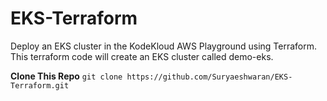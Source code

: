 # EKS-Terraform
Deploy an EKS cluster in the KodeKloud AWS Playground using Terraform.
This terraform code will create an EKS cluster called demo-eks.

**Clone This Repo**
`git clone https://github.com/Suryaeshwaran/EKS-Terraform.git`

